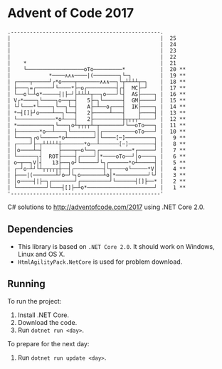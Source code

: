 
# Advent of Code 2017
```
.-----------------------------------------------.       
|                                               |  25
|                                               |  24
|                                               |  23
|                                               |  22
|    *                                          |  21
|    └──────────────────oTo─────────*           |  20 **
|            *────∧∧∧────|(────────┐└─┐         |  19 **
| ┌────┬─────┘┌*o────┬───────∧∧∧──┐└┬┴┴┴┴┬─┐    |  18 **
| ├───┐=┌─────┘└────*├─o┌─────────┤┌┤  MC├─┘    |  17 **
| └──o└─┴o*─────┤|├─┘├┴┴┴┴┬──┐o───┘└┤  AS├────┐ |  16 **
| V┌*────┐└────┐o──┬─┤   5├─┐└──────┤  GM├────┘ |  15 **
| └┘└───*└────┐└──┐└─┤   A├─┴──o┌───┤  IK├────┐ |  14 **
| *─┤[]├┘o────┴──┐└──┤   2├─────┴───┤    ├────┤ |  13 **
| └────────────*o┴───┤   2├─────────┼┬┬┬┬┴────┘ |  12 **
| *───────────┐└───┐o┴┬┬┬┬┴─┬───────┘└──oTo───┐ |  11 **
| ├───────*o──┴───┐└───────┐│┌──────────oTo───┘ |  10 **
| └────┐┌o└─────*o┴────────┘│└────[─]─────────┐ |   9 **
| ┌────┘├─┬┴┴┴┴┴┼───────*o──┴──────[─]────────┤ |   8 **
| │o────┴─┤     ├────┬─o└──┐┌──────────*┌─────┘ |   7 **
| └──────┐┤  ROT├────┤┌────┘│*────oTo──┘│o────┐ |   6 **
| o─┬──┐V│┤   13├──┐o┘└─────┘└┐┌──────*o┴─────┤ |   5 **
| ┌─┘o─┴┘└┴┬┬┬┬┬┼──┤┌─────────┤└┬────o└─────*V│ |   4 **
| ├───|(───────┴┘o─┘└┐o───────┴o│*──────────┘└┘ |   3 **
| │o────┤|├─┐┌───────┘┌─────────┘└──────┤[]├──* |   2 **
| └─────────┘└───┤[]├─┴o*─────────────────────┘ |   1 **
'-----------------------------------------------'       

```
C# solutions to http://adventofcode.com/2017 using .NET Core 2.0.

## Dependencies

- This library is based on `.NET Core 2.0`. It should work on Windows, Linux and OS X.
- `HtmlAgilityPack.NetCore` is used for problem download.

## Running

To run the project:

1. Install .NET Core.
2. Download the code.
3. Run `dotnet run <day>`.

To prepare for the next day:

1. Run `dotnet run update <day>`.